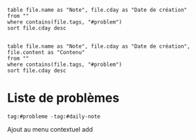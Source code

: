 ```dataview
table file.name as "Note", file.cday as "Date de création"
from ""
where contains(file.tags, "#problem")
sort file.cday desc


```

```dataview
table file.name as "Note", file.cday as "Date de création", file.content as "Contenu"
from ""
where contains(file.tags, "#problem")
sort file.cday desc

```

# Liste de problèmes

```query
tag:#probleme -tag:#daily-note

```



Ajout au menu contextuel
 add 



